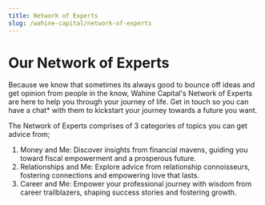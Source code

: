 ```yaml
---
title: Network of Experts
slug: /wahine-capital/network-of-experts
---
```


# Our Network of Experts

Because we know that sometimes its always good to bounce off ideas and get opinion from people in the know, Wahine Capital's Network of Experts are here to help you through your journey of life. Get in touch so you can have a chat* with them to kickstart your journey towards a future you want.

The Network of Experts comprises of 3 categories of topics you can get advice from;

1. Money and Me: Discover insights from financial mavens, guiding you toward fiscal empowerment and a prosperous future.
2. Relationships and Me: Explore advice from relationship connoisseurs, fostering connections and empowering love that lasts.
3. Career and Me: Empower your professional journey with wisdom from career trailblazers, shaping success stories and fostering growth.